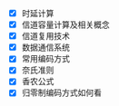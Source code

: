 - [x] 时延计算
- [x] 信道容量计算及相关概念
- [x] 信道复用技术
- [x] 数据通信系统
- [x] 常用编码方式
- [x] 奈氏准则
- [x] 香农公式
- [x] 归零制编码方式如何看 
